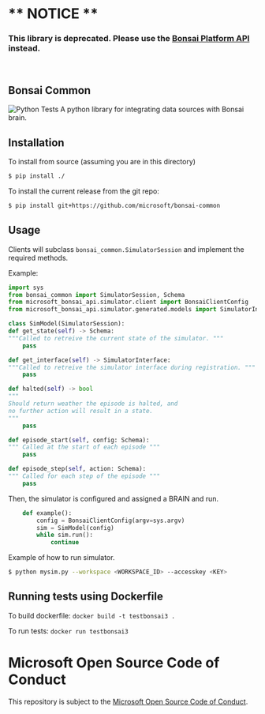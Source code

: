# ** NOTICE **
### This library is deprecated. Please use the [Bonsai Platform API](https://github.com/microsoft/microsoft-bonsai-api) instead.

<br>

## Bonsai Common
![Python Tests](https://github.com/microsoft/bonsai-common/workflows/Python%20Tests/badge.svg?branch=main)
A python library for integrating data sources with Bonsai brain.

## Installation

To install from source (assuming you are in this directory)
```bash
$ pip install ./
```

To install the current release from the git repo:
```bash
$ pip install git+https://github.com/microsoft/bonsai-common
```

## Usage

Clients will subclass `bonsai_common.SimulatorSession` and implement the required methods.

Example:

```python
import sys
from bonsai_common import SimulatorSession, Schema
from microsoft_bonsai_api.simulator.client import BonsaiClientConfig
from microsoft_bonsai_api.simulator.generated.models import SimulatorInterface

class SimModel(SimulatorSession):
def get_state(self) -> Schema:
"""Called to retreive the current state of the simulator. """
    pass

def get_interface(self) -> SimulatorInterface:
"""Called to retreive the simulator interface during registration. """
    pass

def halted(self) -> bool
"""
Should return weather the episode is halted, and
no further action will result in a state.
"""
    pass

def episode_start(self, config: Schema):
""" Called at the start of each episode """
    pass

def episode_step(self, action: Schema):
""" Called for each step of the episode """
    pass
```

Then, the simulator is configured and assigned a BRAIN and run.
```python
    def example():
        config = BonsaiClientConfig(argv=sys.argv)
        sim = SimModel(config)
        while sim.run():
            continue
```

Example of how to run simulator.

```bash
$ python mysim.py --workspace <WORKSPACE_ID> --accesskey <KEY>
```

## Running tests using Dockerfile

To build dockerfile:
`docker build -t testbonsai3 .`

To run tests:
`docker run testbonsai3`

# Microsoft Open Source Code of Conduct

This repository is subject to the [Microsoft Open Source Code of Conduct](https://opensource.microsoft.com/codeofconduct).

